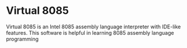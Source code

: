 # Virtual 8085
Virtual 8085 is an Intel 8085 assembly language interpreter with IDE-like features. This software is helpful in learning 8085 assembly language programming
